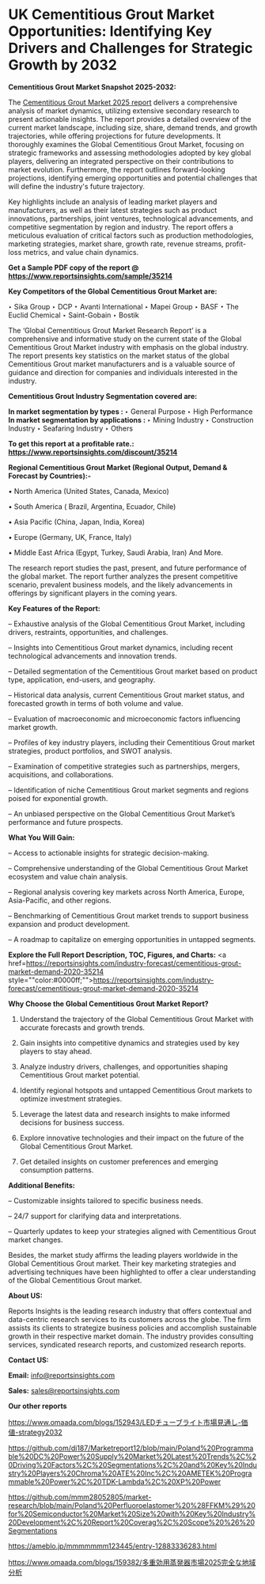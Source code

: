 # UK Cementitious Grout Market Opportunities: Identifying Key Drivers and Challenges for Strategic Growth by 2032

<strong>Cementitious Grout Market Snapshot 2025-2032:</strong>

The <a href=https://www.reportsinsights.com/sample/35214>Cementitious Grout Market 2025 report</a> delivers a comprehensive analysis of market dynamics, utilizing extensive secondary research to present actionable insights. The report provides a detailed overview of the current market landscape, including size, share, demand trends, and growth trajectories, while offering projections for future developments. It thoroughly examines the Global Cementitious Grout Market, focusing on strategic frameworks and assessing methodologies adopted by key global players, delivering an integrated perspective on their contributions to market evolution. Furthermore, the report outlines forward-looking projections, identifying emerging opportunities and potential challenges that will define the industry's future trajectory.

Key highlights include an analysis of leading market players and manufacturers, as well as their latest strategies such as product innovations, partnerships, joint ventures, technological advancements, and competitive segmentation by region and industry. The report offers a meticulous evaluation of critical factors such as production methodologies, marketing strategies, market share, growth rate, revenue streams, profit-loss metrics, and value chain dynamics.

<strong>Get a Sample PDF copy of the report @ <a href=https://www.reportsinsights.com/sample/35214 style=color:#0000ff;>https://www.reportsinsights.com/sample/35214</a></strong>

<strong>Key Competitors of the Global Cementitious Grout Market are:</strong>

‣ Sika Group
‣ DCP
‣ Avanti International
‣ Mapei Group
‣ BASF
‣ The Euclid Chemical
‣ Saint-Gobain
‣ Bostik

The ‘Global Cementitious Grout Market Research Report’ is a comprehensive and informative study on the current state of the Global Cementitious Grout Market industry with emphasis on the global industry. The report presents key statistics on the market status of the global Cementitious Grout market manufacturers and is a valuable source of guidance and direction for companies and individuals interested in the industry.

<strong>Cementitious Grout Industry Segmentation covered are:</strong>

<strong>In market segmentation by types : </strong>
‣ General Purpose
‣ High Performance
<strong>In market segmentation by applications : </strong>
‣ Mining Industry
‣ Construction Industry
‣ Seafaring Industry
‣ Others

<strong>To get this report at a profitable rate.: <a href=https://www.reportsinsights.com/discount/35214 style=color:#0000ff;>https://www.reportsinsights.com/discount/35214</a></strong>

<strong>Regional Cementitious Grout Market (Regional Output, Demand &amp; Forecast by Countries):-</strong>

• North America (United States, Canada, Mexico)

• South America ( Brazil, Argentina, Ecuador, Chile)

• Asia Pacific (China, Japan, India, Korea)

• Europe (Germany, UK, France, Italy)

• Middle East Africa (Egypt, Turkey, Saudi Arabia, Iran) And More.

The research report studies the past, present, and future performance of the global market. The report further analyzes the present competitive scenario, prevalent business models, and the likely advancements in offerings by significant players in the coming years.

<strong>Key Features of the Report:</strong>

– Exhaustive analysis of the Global Cementitious Grout Market, including drivers, restraints, opportunities, and challenges.

– Insights into Cementitious Grout market dynamics, including recent technological advancements and innovation trends.

– Detailed segmentation of the Cementitious Grout market based on product type, application, end-users, and geography.

– Historical data analysis, current Cementitious Grout market status, and forecasted growth in terms of both volume and value.

– Evaluation of macroeconomic and microeconomic factors influencing market growth.

– Profiles of key industry players, including their Cementitious Grout market strategies, product portfolios, and SWOT analysis.

– Examination of competitive strategies such as partnerships, mergers, acquisitions, and collaborations.

– Identification of niche Cementitious Grout market segments and regions poised for exponential growth.

– An unbiased perspective on the Global Cementitious Grout Market’s performance and future prospects.

<strong>What You Will Gain:</strong>

– Access to actionable insights for strategic decision-making.

– Comprehensive understanding of the Global Cementitious Grout Market ecosystem and value chain analysis.

– Regional analysis covering key markets across North America, Europe, Asia-Pacific, and other regions.

– Benchmarking of Cementitious Grout market trends to support business expansion and product development.

– A roadmap to capitalize on emerging opportunities in untapped segments.

<strong>Explore the Full Report Description, TOC, Figures, and Charts:</strong>
<a href=https://reportsinsights.com/industry-forecast/cementitious-grout-market-demand-2020-35214 style=""color:#0000ff;"">https://reportsinsights.com/industry-forecast/cementitious-grout-market-demand-2020-35214</a>

<strong>Why Choose the Global Cementitious Grout Market Report?</strong>

1. Understand the trajectory of the Global Cementitious Grout Market with accurate forecasts and growth trends.

2. Gain insights into competitive dynamics and strategies used by key players to stay ahead.

3. Analyze industry drivers, challenges, and opportunities shaping Cementitious Grout market potential.

4. Identify regional hotspots and untapped Cementitious Grout markets to optimize investment strategies.

5. Leverage the latest data and research insights to make informed decisions for business success.

6. Explore innovative technologies and their impact on the future of the Global Cementitious Grout Market.

7. Get detailed insights on customer preferences and emerging consumption patterns.

<strong>Additional Benefits:</strong>

– Customizable insights tailored to specific business needs.

– 24/7 support for clarifying data and interpretations.

– Quarterly updates to keep your strategies aligned with Cementitious Grout market changes.

Besides, the market study affirms the leading players worldwide in the Global Cementitious Grout market. Their key marketing strategies and advertising techniques have been highlighted to offer a clear understanding of the Global Cementitious Grout market.

<strong><strong>About US</strong>:</strong>

Reports Insights is the leading research industry that offers contextual and data-centric research services to its customers across the globe. The firm assists its clients to strategize business policies and accomplish sustainable growth in their respective market domain. The industry provides consulting services, syndicated research reports, and customized research reports.

<strong>Contact US:</strong>

<p class=><b>Email:</b> <a href=mailto:info@reportsinsights.com>info@reportsinsights.com</a></p>
<p class=><b>Sales:</b> <a href=mailto:sales@reportsinsights.com>sales@reportsinsights.com</a></p>

<strong>Our other reports</strong>

<a href=https://www.omaada.com/blogs/152943/LEDチューブライト市場見通し-価値-strategy2032>https://www.omaada.com/blogs/152943/LEDチューブライト市場見通し-価値-strategy2032</a>

<a href=https://github.com/di187/Marketreport12/blob/main/Poland%20Programmable%20DC%20Power%20Supply%20Market%20Latest%20Trends%2C%20Driving%20Factors%2C%20Segmentations%2C%20and%20Key%20Industry%20Players%20Chroma%20ATE%20Inc%2C%20AMETEK%20Programmable%20Power%2C%20TDK-Lambda%2C%20XP%20Power>https://github.com/di187/Marketreport12/blob/main/Poland%20Programmable%20DC%20Power%20Supply%20Market%20Latest%20Trends%2C%20Driving%20Factors%2C%20Segmentations%2C%20and%20Key%20Industry%20Players%20Chroma%20ATE%20Inc%2C%20AMETEK%20Programmable%20Power%2C%20TDK-Lambda%2C%20XP%20Power</a>

<a href=https://github.com/mmm28052805/market-research/blob/main/Poland%20Perfluoroelastomer%20%28FFKM%29%20for%20Semiconductor%20Market%20Size%20with%20Key%20Industry%20Development%2C%20Report%20Coverag%2C%20Scope%20%26%20Segmentations>https://github.com/mmm28052805/market-research/blob/main/Poland%20Perfluoroelastomer%20%28FFKM%29%20for%20Semiconductor%20Market%20Size%20with%20Key%20Industry%20Development%2C%20Report%20Coverag%2C%20Scope%20%26%20Segmentations</a>

<a href=https://ameblo.jp/mmmmmmm123445/entry-12883336283.html>https://ameblo.jp/mmmmmmm123445/entry-12883336283.html</a>

<a href=https://www.omaada.com/blogs/159382/多重効用蒸発器市場2025完全な地域分析>https://www.omaada.com/blogs/159382/多重効用蒸発器市場2025完全な地域分析</a>
